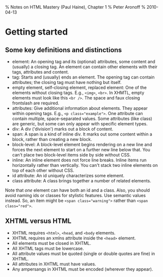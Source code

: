 % Notes on HTML Mastery (Paul Haine), Chapter 1
% Peter Aronoff
% 2010-04-13

# Getting started

## Some key definitions and distinctions

+ element: An opening tag and its (optional) attributes, some content and (usually) a closing tag. An element can contain other elements with their tags, attributes and content.
+ tag: Starts and (usually) ends an element. The opening tag can contain attributes; the closing tag must have nothing but itself.
+ empty element, self-closing element, replaced element: One of the elements without closing tags. E.g., `<img>`, `<br>`. In XHMTL, empty elements must look like this `<br />`. The space and faux closing frontslash are required.
+ attributes: Give additional information about elements. They appear within opening tags. E.g., `<p class="example">`. One attribute can contain multiple, space-separated values. Some attributes (like class) are generic, but some can only appear with specific element types.
+ div: A div ('division') marks out a block of content.
+ span: A span is a kind of inline div. It marks out some content within a block, rather than creating a new block.
+ block-level: A block-level element begins rendering on a new line and forces the next element to start on a further new line below that. You can't place two block-level items side by side without CSS.
+ inline: An inline element does not force line breaks. Inline items run horizontally rather than vertically. You can't stack two inline elements on top of each other without CSS.
+ id attribute: An id uniquely characterizes some element.
+ class attribute: A class brings together a number of related elements.

Note that _one_ element can have both an id and a class. Also, you should avoid naming ids or classes for stylistic features. Use semantic values instead. So, an item might be `<span class="warning">` rather than `<span class="red">`.

## XHTML versus HTML

+ XHTML requires `<html>`, `<head`, and `<body` elements.
+ XHTML requires an xmlns attribute inside the `<head>` element.
+ All elements must be closed in XHTML.
+ All XHTML tags must be lowercase.
+ All attribute values must be quoted (single or double quotes are fine) in XHTML.
+ All attributes in XHTML must have values.
+ Any ampersangs in XHTML must be encoded (wherever they appear).
